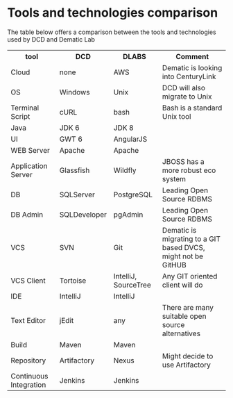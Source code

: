 # Tools and technologies comparison
The table below offers a comparison between the tools and technologies used by DCD and Dematic Lab

<table>
   <tr>
      <th>tool</th>
      <th>DCD</th>
      <th>DLABS</th>
      <th>Comment</th>
   <tr>
   <tr>
      <td>Cloud</td>
      <td>none</td>
      <td>AWS</td>
      <td>Dematic is looking into CenturyLink</td>
   <tr>
   <tr>
      <td>OS</td>
      <td>Windows</td>
      <td>Unix</td>
      <td>DCD will also migrate to Unix</td>
   <tr>
   <tr>
      <td>Terminal Script</td>
      <td>cURL</td>
      <td>bash</td>
      <td>Bash is a standard Unix tool</td>
   <tr>
   <tr>
      <td>Java</td>
      <td>JDK 6</td>
      <td>JDK 8</td>
      <td> </td>
   <tr>
   <tr>
      <td>UI</td>
      <td>GWT 6</td>
      <td>AngularJS</td>
      <td> </td>
   <tr>
   <tr>
      <td>WEB Server</td>
      <td>Apache</td>
      <td>Apache</td>
      <td> </td>
   <tr>
   <tr>
      <td>Application Server</td>
      <td>Glassfish</td>
      <td>Wildfly</td>
      <td>JBOSS has a more robust eco system</td>
   <tr>
   <tr>
      <td>DB</td>
      <td>SQLServer</td>
      <td>PostgreSQL</td>
      <td>Leading Open Source RDBMS</td>
   <tr>
   <tr>
      <td>DB Admin</td>
      <td>SQLDeveloper</td>
      <td>pgAdmin</td>
      <td>Leading Open Source RDBMS</td>
   <tr>
   <tr>
      <td>VCS</td>
      <td>SVN</td>
      <td>Git</td>
      <td>Dematic is migrating to a GIT based DVCS, might not be GitHUB</td>
   <tr>
   <tr>
      <td>VCS Client</td>
      <td>Tortoise</td>
      <td>IntelliJ, SourceTree </td>
      <td>Any GIT oriented client will do</td>
   <tr>
   <tr>
      <td>IDE</td>
      <td>IntelliJ</td>
      <td>IntelliJ</td>
      <td> </td>
   <tr>
   <tr>
      <td>Text Editor</td>
      <td>jEdit</td>
      <td>any</td>
      <td>There are many suitable open source alternatives</td>
   <tr>
   <tr>
      <td>Build</td>
      <td>Maven</td>
      <td>Maven</td>
      <td> </td>
   <tr>
   <tr>
      <td>Repository</td>
      <td>Artifactory</td>
      <td>Nexus</td>
      <td>Might decide to use Artifactory</td>
   <tr>
   <tr>
      <td>Continuous Integration</td>
      <td>Jenkins</td>
      <td>Jenkins</td>
      <td> </td>
   <tr>
</table>





